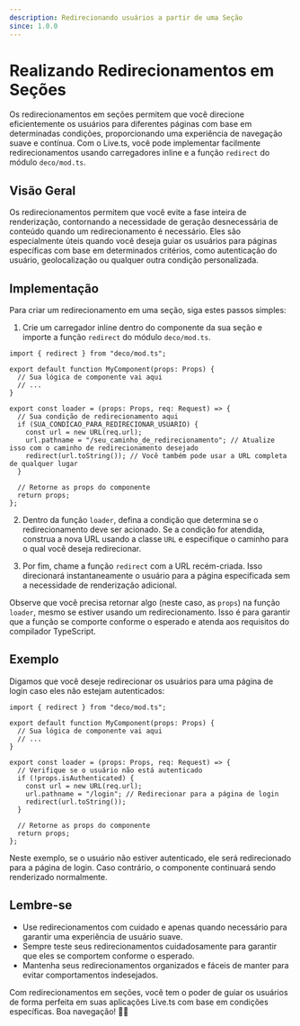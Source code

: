 ```yaml
---
description: Redirecionando usuários a partir de uma Seção
since: 1.0.0
---
```


# Realizando Redirecionamentos em Seções

Os redirecionamentos em seções permitem que você direcione eficientemente os
usuários para diferentes páginas com base em determinadas condições,
proporcionando uma experiência de navegação suave e contínua. Com o Live.ts,
você pode implementar facilmente redirecionamentos usando carregadores inline e
a função `redirect` do módulo `deco/mod.ts`.

## Visão Geral

Os redirecionamentos permitem que você evite a fase inteira de renderização,
contornando a necessidade de geração desnecessária de conteúdo quando um
redirecionamento é necessário. Eles são especialmente úteis quando você deseja
guiar os usuários para páginas específicas com base em determinados critérios,
como autenticação do usuário, geolocalização ou qualquer outra condição
personalizada.

## Implementação

Para criar um redirecionamento em uma seção, siga estes passos simples:

1. Crie um carregador inline dentro do componente da sua seção e importe a
   função `redirect` do módulo `deco/mod.ts`.

```tsx
import { redirect } from "deco/mod.ts";

export default function MyComponent(props: Props) {
  // Sua lógica de componente vai aqui
  // ...
}

export const loader = (props: Props, req: Request) => {
  // Sua condição de redirecionamento aqui
  if (SUA_CONDICAO_PARA_REDIRECIONAR_USUARIO) {
    const url = new URL(req.url);
    url.pathname = "/seu_caminho_de_redirecionamento"; // Atualize isso com o caminho de redirecionamento desejado
    redirect(url.toString()); // Você também pode usar a URL completa de qualquer lugar
  }

  // Retorne as props do componente
  return props;
};
```

2. Dentro da função `loader`, defina a condição que determina se o
   redirecionamento deve ser acionado. Se a condição for atendida, construa a
   nova URL usando a classe `URL` e especifique o caminho para o qual você
   deseja redirecionar.

3. Por fim, chame a função `redirect` com a URL recém-criada. Isso direcionará
   instantaneamente o usuário para a página especificada sem a necessidade de
   renderização adicional.

Observe que você precisa retornar algo (neste caso, as `props`) na função
`loader`, mesmo se estiver usando um redirecionamento. Isso é para garantir que
a função se comporte conforme o esperado e atenda aos requisitos do compilador
TypeScript.

## Exemplo

Digamos que você deseje redirecionar os usuários para uma página de login caso
eles não estejam autenticados:

```tsx
import { redirect } from "deco/mod.ts";

export default function MyComponent(props: Props) {
  // Sua lógica de componente vai aqui
  // ...
}

export const loader = (props: Props, req: Request) => {
  // Verifique se o usuário não está autenticado
  if (!props.isAuthenticated) {
    const url = new URL(req.url);
    url.pathname = "/login"; // Redirecionar para a página de login
    redirect(url.toString());
  }

  // Retorne as props do componente
  return props;
};
```

Neste exemplo, se o usuário não estiver autenticado, ele será redirecionado para
a página de login. Caso contrário, o componente continuará sendo renderizado
normalmente.

## Lembre-se

- Use redirecionamentos com cuidado e apenas quando necessário para garantir uma
  experiência de usuário suave.
- Sempre teste seus redirecionamentos cuidadosamente para garantir que eles se
  comportem conforme o esperado.
- Mantenha seus redirecionamentos organizados e fáceis de manter para evitar
  comportamentos indesejados.

Com redirecionamentos em seções, você tem o poder de guiar os usuários de forma
perfeita em suas aplicações Live.ts com base em condições específicas. Boa
navegação! 🚀🔀
